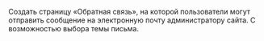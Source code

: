 Создать страницу «Обратная связь», на которой пользователи могут отправить сообщение на электронную почту администратору сайта. С возможностью выбора темы письма.
